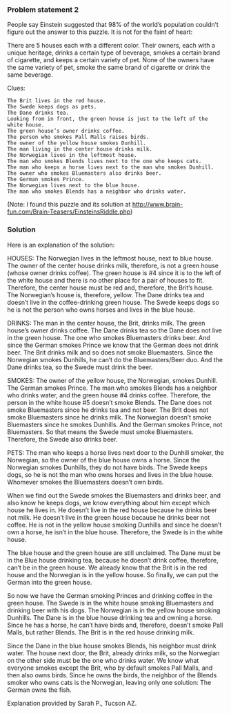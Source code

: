 ### Problem statement 2

People say Einstein suggested that 98% of the world’s population couldn’t figure out the answer to this puzzle. It is not for the faint of heart:

There are 5 houses each with a different color. Their owners, each with a unique heritage, drinks a certain type of beverage, smokes a certain brand of cigarette, and keeps a certain variety of pet. None of the owners have the same variety of pet, smoke the same brand of cigarette or drink the same beverage.

Clues:

    The Brit lives in the red house.
    The Swede keeps dogs as pets.
    The Dane drinks tea.
    Looking from in front, the green house is just to the left of the white house.
    The green house’s owner drinks coffee.
    The person who smokes Pall Malls raises birds.
    The owner of the yellow house smokes Dunhill.
    The man living in the center house drinks milk.
    The Norwegian lives in the leftmost house.
    The man who smokes Blends lives next to the one who keeps cats.
    The man who keeps a horse lives next to the man who smokes Dunhill.
    The owner who smokes Bluemasters also drinks beer.
    The German smokes Prince.
    The Norwegian lives next to the blue house.
    The man who smokes Blends has a neighbor who drinks water.

(Note: I found this puzzle and its solution at http://www.brain-fun.com/Brain-Teasers/EinsteinsRiddle.php)

### Solution



Here is an explanation of the solution:

HOUSES: The Norwegian lives in the leftmost house, next to blue house. The owner of the center house drinks milk, therefore, is not a green house (whose owner drinks coffee). The green house is #4 since it is to the left of the white house and there is no other place for a pair of houses to fit. Therefore, the center house must be red and, therefore, the Brit’s house. The Norwegian’s house is, therefore, yellow. The Dane drinks tea and doesn’t live in the coffee-drinking green house. The Swede keeps dogs so he is not the person who owns horses and lives in the blue house.

DRINKS: The man in the center house, the Brit, drinks milk. The green house’s owner drinks coffee. The Dane drinks tea so the Dane does not live in the green house. The one who smokes Bluemasters drinks beer. And since the German smokes Prince we know that the German does not drink beer. The Brit drinks milk and so does not smoke Bluemasters. Since the Norwegian smokes Dunhills, he can’t do the Bluemasters/Beer duo. And the Dane drinks tea, so the Swede must drink the beer.

SMOKES: The owner of the yellow house, the Norwegian, smokes Dunhill. The German smokes Prince. The man who smokes Blends has a neighbor who drinks water, and the green house #4 drinks coffee. Therefore, the person in the white house #5 doesn’t smoke Blends. The Dane does not smoke Bluemasters since he drinks tea and not beer. The Brit does not smoke Bluemasters since he drinks milk. The Norwegian doesn’t smoke Bluemasters since he smokes Dunhills. And the German smokes Prince, not Bluemasters. So that means the Swede must smoke Bluemasters. Therefore, the Swede also drinks beer.

PETS: The man who keeps a horse lives next door to the Dunhill smoker, the Norwegian, so the owner of the blue house owns a horse. Since the Norwegian smokes Dunhills, they do not have birds. The Swede keeps dogs, so he is not the man who owns horses and lives in the blue house. Whomever smokes the Bluemasters doesn’t own birds.

When we find out the Swede smokes the Bluemasters and drinks beer, and also know he keeps dogs, we know everything about him except which house he lives in. He doesn’t live in the red house because he drinks beer not milk. He doesn’t live in the green house because he drinks beer not coffee. He is not in the yellow house smoking Dunhills and since he doesn’t own a horse, he isn’t in the blue house. Therefore, the Swede is in the white house.

The blue house and the green house are still unclaimed. The Dane must be in the Blue house drinking tea, because he doesn’t drink coffee, therefore, can’t be in the green house. We already know that the Brit is in the red house and the Norwegian is in the yellow house. So finally, we can put the German into the green house.

So now we have the German smoking Princes and drinking coffee in the green house. The Swede is in the white house smoking Bluemasters and drinking beer with his dogs. The Norwegian is in the yellow house smoking Dunhills. The Dane is in the blue house drinking tea and owning a horse. Since he has a horse, he can’t have birds and, therefore, doesn’t smoke Pall Malls, but rather Blends. The Brit is in the red house drinking milk.

Since the Dane in the blue house smokes Blends, his neighbor must drink water. The house next door, the Brit, already drinks milk, so the Norwegian on the other side must be the one who drinks water. We know what everyone smokes except the Brit, who by default smokes Pall Malls, and then also owns birds. Since he owns the birds, the neighbor of the Blends smoker who owns cats is the Norwegian, leaving only one solution: The German owns the fish.

Explanation provided by Sarah P., Tucson AZ.


